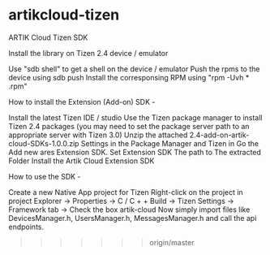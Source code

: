 # artikcloud-tizen
ARTIK Cloud Tizen SDK

Install the library on Tizen 2.4 device / emulator

Use "sdb shell" to get a shell on the device / emulator
Push the rpms to the device using sdb push
Install the corresponsing RPM using "rpm -Uvh * .rpm"
 

How to install the Extension (Add-on) SDK - 

Install the latest Tizen IDE / studio
Use the Tizen package manager to install Tizen 2.4 packages (you may need to set the package server path to an appropriate server with Tizen 3.0)
Unzip the attached 2.4-add-on-artik-cloud-SDKs-1.0.0.zip
Settings in the Package Manager and Tizen in Go the Add new ares Extension SDK. Set Extension SDK The path to The extracted Folder
Install the Artik Cloud Extension SDK
 

How to use the SDK - 

Create a new Native App project for Tizen
Right-click on the project in project Explorer -> Properties -> C / C + + Build -> Tizen Settings -> Framework tab -> Check the box artik-cloud
Now simply import files like DevicesManager.h, UsersManager.h, MessagesManager.h and call the api endpoints.
>>>>>>> origin/master
